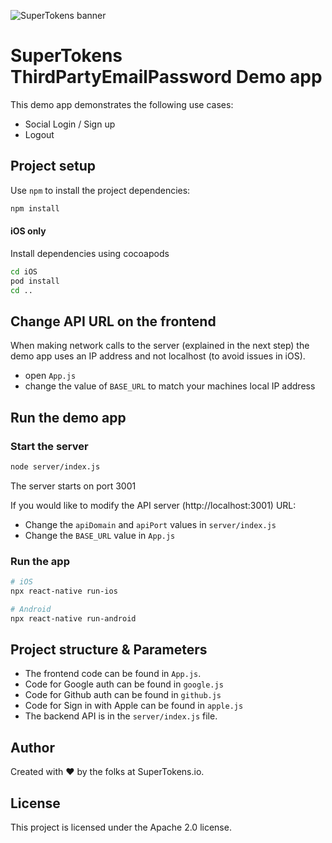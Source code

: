 ![SuperTokens banner](https://raw.githubusercontent.com/supertokens/supertokens-logo/master/images/Artboard%20%E2%80%93%2027%402x.png)

# SuperTokens ThirdPartyEmailPassword Demo app

This demo app demonstrates the following use cases:

-   Social Login / Sign up
-   Logout

## Project setup

Use `npm` to install the project dependencies:

```bash
npm install
```

#### iOS only

Install dependencies using cocoapods

```bash
cd iOS
pod install
cd ..
```

## Change API URL on the frontend
When making network calls to the server (explained in the next step) the demo app uses an IP address and not localhost (to avoid issues in iOS). 

- open `App.js`
- change the value of `BASE_URL` to match your machines local IP address

## Run the demo app

### Start the server
```bash
node server/index.js
```

The server starts on port 3001

If you would like to modify the API server (http://localhost:3001) URL:

-   Change the `apiDomain` and `apiPort` values in `server/index.js`
-   Change the `BASE_URL` value in `App.js`

### Run the app
```bash
# iOS
npx react-native run-ios

# Android
npx react-native run-android
```

## Project structure & Parameters

-   The frontend code can be found in `App.js`.
-   Code for Google auth can be found in `google.js`
-   Code for Github auth can be found in `github.js`
-   Code for Sign in with Apple can be found in `apple.js`
-   The backend API is in the `server/index.js` file.

## Author

Created with :heart: by the folks at SuperTokens.io.

## License

This project is licensed under the Apache 2.0 license.